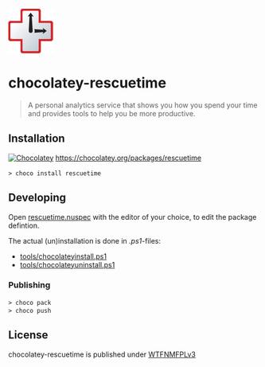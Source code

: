 ![](assets/icon.svg)

#  chocolatey-rescuetime
> A personal analytics service that shows you how you spend your time and provides tools to help you be more productive.

## Installation

[![Chocolatey](https://img.shields.io/chocolatey/v/rescuetime.svg?style=flat-square)](https://chocolatey.org/packages/rescuetime) https://chocolatey.org/packages/rescuetime

    > choco install rescuetime

## Developing

Open [rescuetime.nuspec](rescuetime.nuspec) with the editor of your choice, to edit the package defintion.

The actual (un)installation is done in *.ps1*-files:

- [tools/chocolateyinstall.ps1](tools/chocolateyinstall.ps1)
- [tools/chocolateyuninstall.ps1](tools/chocolateyuininstall.ps1)

### Publishing

    > choco pack
    > choco push

## License

chocolatey-rescuetime is published under [WTFNMFPLv3](https://andreas.niedermair.name/introducing-wtfnmfplv3)
